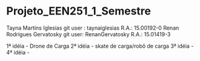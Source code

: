 # Projeto_EEN251_1_Semestre

Tayna Martins Iglesias git user : taynaiglesias  R.A.: 15.00192-0
Renan Rodrigues Gervatosky  git user: RenanGervatosky   R.A.: 15.01419-3


1ª idéia - Drone de Carga
2ª idéia - skate de carga/robô de carga
3ª idéia - 
4ª idéia - 
